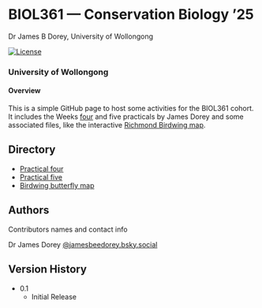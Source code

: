 **BIOL361** — Conservation Biology ’25
================
Dr James B Dorey, University of Wollongong

<!-- badges: start -->

[![License](https://img.shields.io/badge/license-GPL%20(%3E=%203)-lightgrey.svg?style=flat)](http://www.gnu.org/licenses/gpl-3.0.html)

<!-- badges: end -->
<!-- README.md is generated from README.Rmd. Please edit that file -->

### University of Wollongong

#### **Overview**

This is a simple GitHub page to host some activities for the BIOL361
cohort. It includes the Weeks [four](DoreyPrac1/Prac1_BIOL361.html) and
five practicals by James Dorey and some associated files, like the
interactive [Richmond Birdwing
map](https://jbdorey.github.io/BIOL361_25/Ornithoptera%20richmondia.html).

## Directory

- [Practical
  four](https://jbdorey.github.io/BIOL361_25/articles/Prac1_BIOL361.html)
- [Practical
  five](https://jbdorey.github.io/BIOL361_25/articles/Prac2_BIOL361.html)
- [Birdwing butterfly
  map](https://jbdorey.github.io/BIOL361_25/Ornithoptera%20richmondia.html)

## Authors

Contributors names and contact info

Dr James Dorey
[@jamesbeedorey.bsky.social](%5Bhttps://twitter.com/dompizzie%5D(https://bsky.app/profile/jamesbeedorey.bsky.social))

## Version History

- 0.1
  - Initial Release
